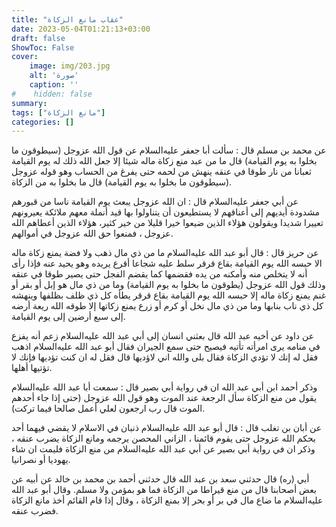 ```yaml
---
title: "عقاب مانع الزكاة"
date: 2023-05-04T01:21:13+03:00
draft: false
ShowToc: False
cover:
    image: img/203.jpg
    alt: 'صورة'
    caption: ''
#    hidden: false
summary: 
tags: ["مانع الزكاة"]
categories: []
---
```

عن محمد بن مسلم قال : سألت أبا
جعفر عليه‌السلام عن قول الله عزوجل (سيطوقون ما بخلوا به يوم القيامة)
قال ما من عبد منع زكاة ماله شيئا إلا جعل الله ذلك له يوم القيامة
ثعبانا من نار طوقا في عنقه ينهش من لحمه حتى يفرغ من الحساب وهو
قوله عزوجل (سيطوقون ما بخلوا به يوم القيامة) قال ما بخلوا به
من الزكاة.

عن أبي جعفر عليه‌السلام قال : ان
الله عزوجل يبعث يوم القيامة ناسا من قبورهم مشدودة أيديهم إلى
أعناقهم لا يستطيعون أن يتناولوا بها قيد أنملة معهم ملائكة يعيرونهم
تعييرا شديدا ويقولون هؤلاء الذين ضيعوا خيرا قليلا من خير كثير، هؤلاء الذين أعطاهم الله عزوجل ، فمنعوا حق الله عزوجل في أموالهم.

عن حريز قال : قال أبو عبد الله عليه‌السلام ما من
ذي مال ذهب ولا فضة يمنع زكاة ماله الا حبسه الله يوم القيامة بقاع
قرقر سلط عليه شجاعا أقرع يريده وهو يحيد عنه فإذا رأى أنه لا يتخلص
منه وأمكنه من يده فقضمها كما يقضم الفجل حتى يصير طوقا في عنقه
وذلك قول الله عزوجل (يطوقون ما بخلوا به يوم القيامة) وما من ذي
مال هو إبل أو بقر أو غنم يمنع زكاة ماله إلا حبسه الله يوم القيامة
بقاع قرقر يطأه كل ذي ظلف بظلفها وينهشه كل ذي ناب بنابها وما
من ذي مال نخل أو كرم أو زرع يمنع زكاتها إلا طوقه الله ريعة أرضه
إلى سبع أرضين إلى يوم القيامة.

عن داود عن أخيه عبد الله قال بعثني انسان إلى أبي عبد الله عليه‌السلام
زعم أنه يفزع في منامه يرى امرأته تأتيه فيصيح حتى سمع الجيران فقال
أبو عبد الله عليه‌السلام اذهب فقل له إنك لا تؤدي الزكاة فقال بلى والله اني
لاؤديها قال فقل له ان كنت تؤديها فإنك لا تؤتيها أهلها. 

وذكر أحمد
ابن أبي عبد الله ان في رواية أبي بصير قال : سمعت أبا عبد الله عليه‌السلام يقول
من منع الزكاة سأل الرجعة عند الموت وهو قول الله عزوجل (حتى إذا
جاء أحدهم الموت قال رب ارجعون لعلي أعمل صالحا فيما تركت).

عن أبان بن تغلب
قال : قال أبو عبد الله عليه‌السلام ذنبان في الاسلام لا يقضي فيهما أحد بحكم
الله عزوجل حتى يقوم قائمنا ، الزاني المحصن يرجمه ومانع الزكاة يضرب
عنقه ، وذكر ان في رواية أبي بصير عن أبي عبد الله عليه‌السلام من منع الزكاة
فليمت ان شاء يهوديا أو نصرانيا.

أبي (ره) قال حدثني سعد بن عبد الله قال حدثني أحمد بن محمد بن
خالد عن أبيه عن بعض أصحابنا قال من منع قيراطا من الزكاة فما هو
بمؤمن ولا مسلم. وقال أبو عبد الله عليه‌السلام ما ضاع مال في بر أو بحر إلا
بمنع الزكاة ، وقال إذا قام القائم أخذ مانع الزكاة فضرب عنقه.

